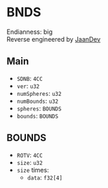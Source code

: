 # BNDS
Endianness: big  
Reverse engineered by [JaanDev](https://github.com/JaanDev)

## Main
* `SDNB`: `4CC`
* `ver`: `u32`
* `numSpheres`: `u32`
* `numBounds`: `u32`
* `spheres`: `BOUNDS`
* `bounds`: `BOUNDS`


## BOUNDS
* `ROTV`: `4CC`
* `size`: `u32`
* `size` times:
    * `data`: `f32[4]`
